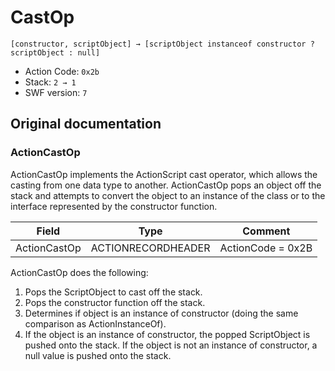 # CastOp

```
[constructor, scriptObject] → [scriptObject instanceof constructor ? scriptObject : null]
```

- Action Code: `0x2b`
- Stack: `2 → 1`
- SWF version: `7`

## Original documentation

### ActionCastOp

ActionCastOp implements the ActionScript cast operator, which allows the casting from one data type to
another. ActionCastOp pops an object off the stack and attempts to convert the object to an instance of the
class or to the interface represented by the constructor function.


| Field              | Type               | Comment           |
|--------------------|--------------------|-------------------|
| ActionCastOp       | ACTIONRECORDHEADER | ActionCode = 0x2B |

ActionCastOp does the following:
1. Pops the ScriptObject to cast off the stack.
2. Pops the constructor function off the stack.
3. Determines if object is an instance of constructor (doing the same comparison as ActionInstanceOf).
4. If the object is an instance of constructor, the popped ScriptObject is pushed onto the stack.
If the object is not an instance of constructor, a null value is pushed onto the stack.
